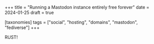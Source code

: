 +++
title = "Running a Mastodon instance entirely free forever"
date = 2024-01-25
draft = true

[taxonomies]
tags = ["social", "hosting", "domains", "mastodon", "fediverse"]
+++

RUST!
